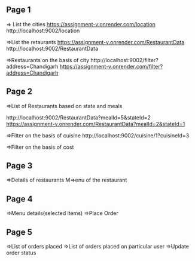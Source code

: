 Page 1
---------
=> List the cities
https://assignment-v.onrender.com/location
http://localhost:9002/location




=>List the retaurants
https://assignment-v.onrender.com/RestaurantData
http://localhost:9002/RestaurantData

=>Restaurants on the basis of city 
http://localhost:9002/filter?address=Chandigarh
https://assignment-v.onrender.com/filter?address=Chandigarh

Page 2
---------
=>List of Restaurants based on state and meals

http://localhost:9002/RestaurantData?mealId=5&stateId=2
https://assignment-v.onrender.com/RestaurantData?mealId=2&stateId=1

=>Filter on the basis of cuisine
http://localhost:9002/cuisine/1?cuisineId=3

=>Filter on the basis of cost


Page 3
--------
=>Details of restaurants
M=>enu of the restaurant


Page 4
---------
=>Menu details(selected items)
=>Place Order

Page 5
---------
=>List of orders placed
=>List of orders placed on particular user
=>Update order status



